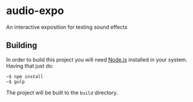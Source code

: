 # audio-expo

An interactive exposition for testing sound effects

## Building

In order to build this project you will need [Node.js](https://nodejs.org/en/) installed in your system. Having that just do:

```
~$ npm install
~$ gulp
```

The project will be built to the `build` directory.
